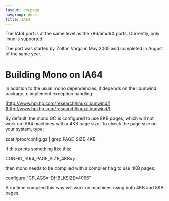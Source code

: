 ```yaml
---
layout: docpage
navgroup: docs
title: IA64
---
```


The IA64 port is at the same level as the x86/amd64 ports. Currently, only linux is supported.

The port was started by Zoltan Varga in May 2005 and completed in August of the same year.

Building Mono on IA64
=====================

In addition to the usual mono dependencies, it depends on the libunwind package to implement exception handling:

[http://www.hpl.hp.com/research/linux/libunwind/](http://www.hpl.hp.com/research/linux/libunwind/)

By default, the mono GC is configured to use 8KB pages, which will not work on IA64 machines with a 4KB page size. To check the page size on your system, type:

zcat /proc/config.gz | grep PAGE\_SIZE\_4KB

If this prints something like this:

CONFIG\_IA64\_PAGE\_SIZE\_4KB=y

then mono needs to be compiled with a compiler flag to use 4KB pages:

configure "CFLAGS=-DHBLKSIZE=4096"

A runtime compiled this way will work on machines using both 4KB and 8KB pages.

